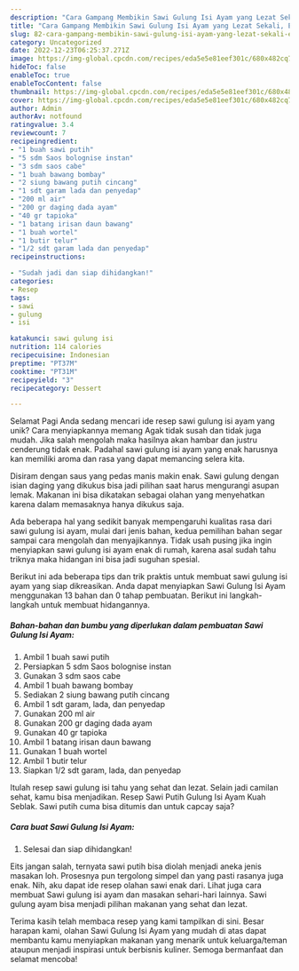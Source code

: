 ```yaml
---
description: "Cara Gampang Membikin Sawi Gulung Isi Ayam yang Lezat Sekali, Enak"
title: "Cara Gampang Membikin Sawi Gulung Isi Ayam yang Lezat Sekali, Enak"
slug: 82-cara-gampang-membikin-sawi-gulung-isi-ayam-yang-lezat-sekali-enak
category: Uncategorized
date: 2022-12-23T06:25:37.271Z
image: https://img-global.cpcdn.com/recipes/eda5e5e81eef301c/680x482cq70/sawi-gulung-isi-ayam-foto-resep-utama.jpg
hideToc: false
enableToc: true
enableTocContent: false
thumbnail: https://img-global.cpcdn.com/recipes/eda5e5e81eef301c/680x482cq70/sawi-gulung-isi-ayam-foto-resep-utama.jpg
cover: https://img-global.cpcdn.com/recipes/eda5e5e81eef301c/680x482cq70/sawi-gulung-isi-ayam-foto-resep-utama.jpg
author: Admin
authorAv: notfound
ratingvalue: 3.4
reviewcount: 7
recipeingredient:
- "1 buah sawi putih"
- "5 sdm Saos bolognise instan"
- "3 sdm saos cabe"
- "1 buah bawang bombay"
- "2 siung bawang putih cincang"
- "1 sdt garam lada dan penyedap"
- "200 ml air"
- "200 gr daging dada ayam"
- "40 gr tapioka"
- "1 batang irisan daun bawang"
- "1 buah wortel"
- "1 butir telur"
- "1/2 sdt garam lada dan penyedap"
recipeinstructions:

- "Sudah jadi dan siap dihidangkan!"
categories:
- Resep
tags:
- sawi
- gulung
- isi

katakunci: sawi gulung isi 
nutrition: 114 calories
recipecuisine: Indonesian
preptime: "PT37M"
cooktime: "PT31M"
recipeyield: "3"
recipecategory: Dessert

---
```



Selamat Pagi Anda sedang mencari ide resep sawi gulung isi ayam yang unik? Cara menyiapkannya memang Agak tidak susah dan tidak juga mudah. Jika salah mengolah maka hasilnya akan hambar dan justru cenderung tidak enak. Padahal sawi gulung isi ayam yang enak harusnya kan memiliki aroma dan rasa yang dapat memancing selera kita.


Disiram dengan saus yang pedas manis makin enak. Sawi gulung dengan isian daging yang dikukus bisa jadi pilihan saat harus mengurangi asupan lemak. Makanan ini bisa dikatakan sebagai olahan yang menyehatkan karena dalam memasaknya hanya dikukus saja.

Ada beberapa hal yang sedikit banyak mempengaruhi kualitas rasa dari sawi gulung isi ayam, mulai dari jenis bahan, kedua pemilihan bahan segar sampai cara mengolah dan menyajikannya. Tidak usah pusing jika ingin menyiapkan sawi gulung isi ayam enak di rumah, karena asal sudah tahu triknya maka hidangan ini bisa jadi suguhan spesial.


Berikut ini ada beberapa tips dan trik praktis untuk membuat sawi gulung isi ayam yang siap dikreasikan. Anda dapat menyiapkan Sawi Gulung Isi Ayam menggunakan 13 bahan dan 0 tahap pembuatan. Berikut ini langkah-langkah untuk membuat hidangannya.

<!--inarticleads1-->

##### Bahan-bahan dan bumbu yang diperlukan dalam pembuatan Sawi Gulung Isi Ayam:

1. Ambil 1 buah sawi putih
1. Persiapkan 5 sdm Saos bolognise instan
1. Gunakan 3 sdm saos cabe
1. Ambil 1 buah bawang bombay
1. Sediakan 2 siung bawang putih cincang
1. Ambil 1 sdt garam, lada, dan penyedap
1. Gunakan 200 ml air
1. Gunakan 200 gr daging dada ayam
1. Gunakan 40 gr tapioka
1. Ambil 1 batang irisan daun bawang
1. Gunakan 1 buah wortel
1. Ambil 1 butir telur
1. Siapkan 1/2 sdt garam, lada, dan penyedap


Itulah resep sawi gulung isi tahu yang sehat dan lezat. Selain jadi camilan sehat, kamu bisa menjadikan. Resep Sawi Putih Gulung Isi Ayam Kuah Seblak. Sawi putih cuma bisa ditumis dan untuk capcay saja? 

<!--inarticleads2-->

##### Cara buat Sawi Gulung Isi Ayam:


1. Selesai dan siap dihidangkan!

Eits jangan salah, ternyata sawi putih bisa diolah menjadi aneka jenis masakan loh. Prosesnya pun tergolong simpel dan yang pasti rasanya juga enak. Nih, aku dapat ide resep olahan sawi enak dari. Lihat juga cara membuat Sawi gulung isi ayam dan masakan sehari-hari lainnya. Sawi gulung ayam bisa menjadi pilihan makanan yang sehat dan lezat. 

Terima kasih telah membaca resep yang kami tampilkan di sini. Besar harapan kami, olahan Sawi Gulung Isi Ayam yang mudah di atas dapat membantu kamu menyiapkan makanan yang menarik untuk keluarga/teman ataupun menjadi inspirasi untuk berbisnis kuliner. Semoga bermanfaat dan selamat mencoba!
